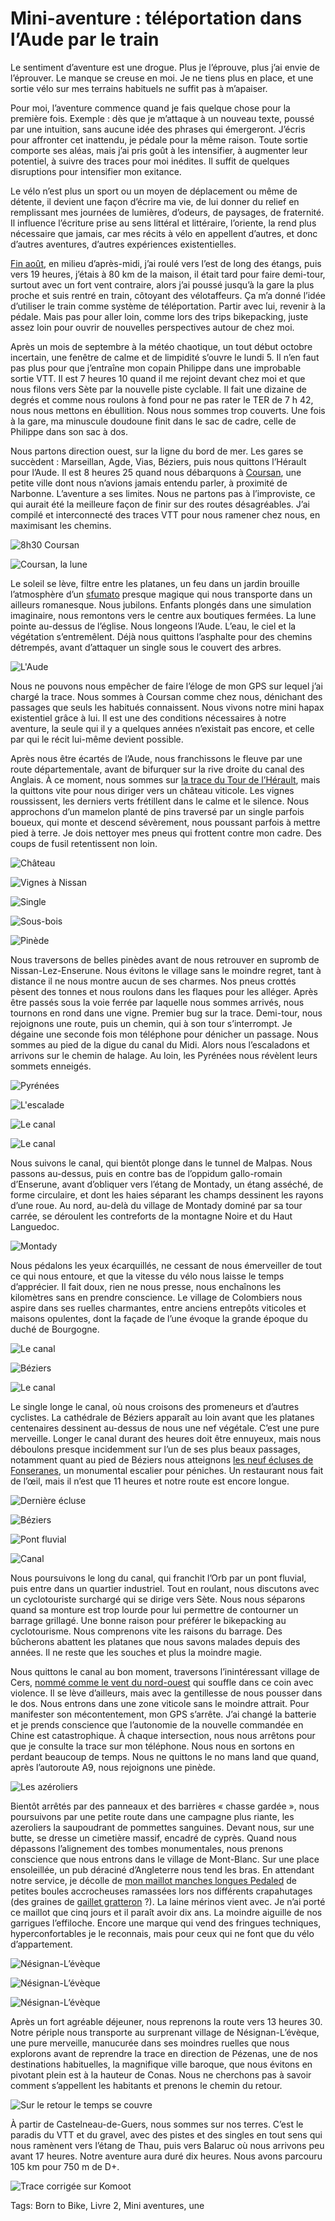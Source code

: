 # Mini-aventure : téléportation dans l’Aude par le train

Le sentiment d’aventure est une drogue. Plus je l’éprouve, plus j’ai envie de l’éprouver. Le manque se creuse en moi. Je ne tiens plus en place, et une sortie vélo sur mes terrains habituels ne suffit pas à m’apaiser.<span id="more-55422"></span>

Pour moi, l’aventure commence quand je fais quelque chose pour la première fois. Exemple : dès que je m’attaque à un nouveau texte, poussé par une intuition, sans aucune idée des phrases qui émergeront. J’écris pour affronter cet inattendu, je pédale pour la même raison. Toute sortie comporte ses aléas, mais j’ai pris goût à les intensifier, à augmenter leur potentiel, à suivre des traces pour moi inédites. Il suffit de quelques disruptions pour intensifier mon exitance.

Le vélo n’est plus un sport ou un moyen de déplacement ou même de détente, il devient une façon d’écrire ma vie, de lui donner du relief en remplissant mes journées de lumières, d’odeurs, de paysages, de fraternité. Il influence l’écriture prise au sens littéral et littéraire, l’oriente, la rend plus nécessaire que jamais, car mes récits à vélo en appellent d’autres, et donc d’autres aventures, d’autres expériences existentielles.

[Fin août](https://www.strava.com/activities/3971747412), en milieu d’après-midi, j’ai roulé vers l’est de long des étangs, puis vers 19 heures, j’étais à 80 km de la maison, il était tard pour faire demi-tour, surtout avec un fort vent contraire, alors j’ai poussé jusqu’à la gare la plus proche et suis rentré en train, côtoyant des vélotaffeurs. Ça m’a donné l’idée d’utiliser le train comme système de téléportation. Partir avec lui, revenir à la pédale. Mais pas pour aller loin, comme lors des trips bikepacking, juste assez loin pour ouvrir de nouvelles perspectives autour de chez moi.

Après un mois de septembre à la météo chaotique, un tout début octobre incertain, une fenêtre de calme et de limpidité s’ouvre le lundi 5. Il n’en faut pas plus pour que j’entraîne mon copain Philippe dans une improbable sortie VTT. Il est 7 heures 10 quand il me rejoint devant chez moi et que nous filons vers Sète par la nouvelle piste cyclable. Il fait une dizaine de degrés et comme nous roulons à fond pour ne pas rater le TER de 7 h 42, nous nous mettons en ébullition. Nous nous sommes trop couverts. Une fois à la gare, ma minuscule doudoune finit dans le sac de cadre, celle de Philippe dans son sac à dos.

Nous partons direction ouest, sur la ligne du bord de mer. Les gares se succèdent : Marseillan, Agde, Vias, Béziers, puis nous quittons l’Hérault pour l’Aude. Il est 8 heures 25 quand nous débarquons à [Coursan](https://fr.wikipedia.org/wiki/Coursan), une petite ville dont nous n’avions jamais entendu parler, à proximité de Narbonne. L’aventure a ses limites. Nous ne partons pas à l’improviste, ce qui aurait été la meilleure façon de finir sur des routes désagréables. J’ai compilé et interconnecté des traces VTT pour nous ramener chez nous, en maximisant les chemins.

![8h30 Coursan](https://tcrouzet.com/images_tc/2020/10/IMG_3978.jpeg)

![Coursan, la lune](https://tcrouzet.com/images_tc/2020/10/IMG_3983.jpeg)

Le soleil se lève, filtre entre les platanes, un feu dans un jardin brouille l’atmosphère d’un [sfumato](https://fr.wikipedia.org/wiki/Sfumato#:~:text=Le%20sfumato%20est%20une%20technique,une%20texture%20lisse%20et%20transparente.) presque magique qui nous transporte dans un ailleurs romanesque. Nous jubilons. Enfants plongés dans une simulation imaginaire, nous remontons vers le centre aux boutiques fermées. La lune pointe au-dessus de l’église. Nous longeons l’Aude. L’eau, le ciel et la végétation s’entremêlent. Déjà nous quittons l’asphalte pour des chemins détrempés, avant d’attaquer un single sous le couvert des arbres.

![L'Aude](https://tcrouzet.com/images_tc/2020/10/IMG_3987.jpeg)

Nous ne pouvons nous empêcher de faire l’éloge de mon GPS sur lequel j’ai chargé la trace. Nous sommes à Coursan comme chez nous, dénichant des passages que seuls les habitués connaissent. Nous vivons notre mini hapax existentiel grâce à lui. Il est une des conditions nécessaires à notre aventure, la seule qui il y a quelques années n’existait pas encore, et celle par qui le récit lui-même devient possible.

Après nous être écartés de l’Aude, nous franchissons le fleuve par une route départementale, avant de bifurquer sur la rive droite du canal des Anglais. À ce moment, nous sommes sur [la trace du Tour de l’Hérault](https://tcrouzet.com/gth/), mais la quittons vite pour nous diriger vers un château viticole. Les vignes roussissent, les derniers verts frétillent dans le calme et le silence. Nous approchons d’un mamelon planté de pins traversé par un single parfois boueux, qui monte et descend sévèrement, nous poussant parfois à mettre pied à terre. Je dois nettoyer mes pneus qui frottent contre mon cadre. Des coups de fusil retentissent non loin.

![Château](https://tcrouzet.com/images_tc/2020/10/IMG_3992.jpeg)

![Vignes à Nissan](https://tcrouzet.com/images_tc/2020/10/IMG_4002.jpeg)

![Single](https://tcrouzet.com/images_tc/2020/10/IMG_4004.jpeg)

![Sous-bois](https://tcrouzet.com/images_tc/2020/10/IMG_4006.jpeg)

![Pinède](https://tcrouzet.com/images_tc/2020/10/IMG_4009.jpeg)

Nous traversons de belles pinèdes avant de nous retrouver en supromb de Nissan-Lez-Enserune. Nous évitons le village sans le moindre regret, tant à distance il ne nous montre aucun de ses charmes. Nos pneus crottés pèsent des tonnes et nous roulons dans les flaques pour les alléger. Après être passés sous la voie ferrée par laquelle nous sommes arrivés, nous tournons en rond dans une vigne. Premier bug sur la trace. Demi-tour, nous rejoignons une route, puis un chemin, qui à son tour s’interrompt. Je dégaine une seconde fois mon téléphone pour dénicher un passage. Nous sommes au pied de la digue du canal du Midi. Alors nous l’escaladons et arrivons sur le chemin de halage. Au loin, les Pyrénées nous révèlent leurs sommets enneigés.

![Pyrénées](https://tcrouzet.com/images_tc/2020/10/IMG_4014.jpeg)

![L'escalade](https://tcrouzet.com/images_tc/2020/10/IMG_4017.jpeg)

![Le canal](https://tcrouzet.com/images_tc/2020/10/IMG_4023.jpeg)

![Le canal](https://tcrouzet.com/images_tc/2020/10/IMG_4025.jpeg)

Nous suivons le canal, qui bientôt plonge dans le tunnel de Malpas. Nous passons au-dessus, puis en contre bas de l’oppidum gallo-romain d’Enserune, avant d’obliquer vers l’étang de Montady, un étang asséché, de forme circulaire, et dont les haies séparant les champs dessinent les rayons d’une roue. Au nord, au-delà du village de Montady dominé par sa tour carrée, se déroulent les contreforts de la montagne Noire et du Haut Languedoc.

![Montady](https://tcrouzet.com/images_tc/2020/10/IMG_4031.jpeg)

Nous pédalons les yeux écarquillés, ne cessant de nous émerveiller de tout ce qui nous entoure, et que la vitesse du vélo nous laisse le temps d’apprécier. Il fait doux, rien ne nous presse, nous enchaînons les kilomètres sans en prendre conscience. Le village de Colombiers nous aspire dans ses ruelles charmantes, entre anciens entrepôts viticoles et maisons opulentes, dont la façade de l’une évoque la grande époque du duché de Bourgogne.

![Le canal](https://tcrouzet.com/images_tc/2020/10/IMG_4040.jpeg)

![Béziers](https://tcrouzet.com/images_tc/2020/10/IMG_4047.jpeg)

![Le canal](https://tcrouzet.com/images_tc/2020/10/IMG_4044.jpeg)

Le single longe le canal, où nous croisons des promeneurs et d’autres cyclistes. La cathédrale de Béziers apparaît au loin avant que les platanes centenaires dessinent au-dessus de nous une nef végétale. C’est une pure merveille. Longer le canal durant des heures doit être ennuyeux, mais nous déboulons presque incidemment sur l’un de ses plus beaux passages, notamment quant au pied de Béziers nous atteignons [les neuf écluses de Fonseranes](https://fr.wikipedia.org/wiki/%C3%89cluses_de_Fonseranes), un monumental escalier pour péniches. Un restaurant nous fait de l’œil, mais il n’est que 11 heures et notre route est encore longue.

![Dernière écluse](https://tcrouzet.com/images_tc/2020/10/IMG_4053.jpeg)

![Béziers](https://tcrouzet.com/images_tc/2020/10/IMG_4064.jpeg)

![Pont fluvial](https://tcrouzet.com/images_tc/2020/10/IMG_4075.jpeg)

![Canal](https://tcrouzet.com/images_tc/2020/10/IMG_4083.jpeg)

Nous poursuivons le long du canal, qui franchit l’Orb par un pont fluvial, puis entre dans un quartier industriel. Tout en roulant, nous discutons avec un cyclotouriste surchargé qui se dirige vers Sète. Nous nous séparons quand sa monture est trop lourde pour lui permettre de contourner un barrage grillagé. Une bonne raison pour préférer le bikepacking au cyclotourisme. Nous comprenons vite les raisons du barrage. Des bûcherons abattent les platanes que nous savons malades depuis des années. Il ne reste que les souches et plus la moindre magie.

Nous quittons le canal au bon moment, traversons l’inintéressant village de Cers, [nommé comme le vent du nord-ouest](https://fr.wikipedia.org/wiki/Cers_(vent)) qui souffle dans ce coin avec violence. Il se lève d’ailleurs, mais avec la gentillesse de nous pousser dans le dos. Nous entrons dans une zone viticole sans le moindre attrait. Pour manifester son mécontentement, mon GPS s’arrête. J’ai changé la batterie et je prends conscience que l’autonomie de la nouvelle commandée en Chine est catastrophique. À chaque intersection, nous nous arrêtons pour que je consulte la trace sur mon téléphone. Nous nous en sortons en perdant beaucoup de temps. Nous ne quittons le no mans land que quand, après l’autoroute A9, nous rejoignons une pinède.

![Les azéroliers](https://tcrouzet.com/images_tc/2020/10/IMG_4102.jpeg)

Bientôt arrêtés par des panneaux et des barrières « chasse gardée », nous poursuivons par une petite route dans une campagne plus riante, les azeroliers la saupoudrant de pommettes sanguines. Devant nous, sur une butte, se dresse un cimetière massif, encadré de cyprès. Quand nous dépassons l’alignement des tombes monumentales, nous prenons conscience que nous entrons dans le village de Mont-Blanc. Sur une place ensoleillée, un pub déraciné d’Angleterre nous tend les bras. En attendant notre service, je décolle de [mon maillot manches longues Pedaled](https://pedaled.com/fr_fr/homme-maillot-de-velo-merinos-manches-longues-bordeaux-essential) de petites boules accrocheuses ramassées lors nos différents crapahutages (des graines de [gaillet gratteron](https://fr.wikipedia.org/wiki/Gaillet_gratteron) ?). La laine mérinos vient avec. Je n’ai porté ce maillot que cinq jours et il paraît avoir dix ans. La moindre aiguille de nos garrigues l’effiloche. Encore une marque qui vend des fringues techniques, hyperconfortables je le reconnais, mais pour ceux qui ne font que du vélo d’appartement.

![Nésignan-L’évèque](https://tcrouzet.com/images_tc/2020/10/IMG_4107.jpeg)

![Nésignan-L’évèque](https://tcrouzet.com/images_tc/2020/10/IMG_4113.jpeg)

![Nésignan-L’évèque](https://tcrouzet.com/images_tc/2020/10/IMG_4116.jpeg)

Après un fort agréable déjeuner, nous reprenons la route vers 13 heures 30. Notre périple nous transporte au surprenant village de Nésignan-L’évèque, une pure merveille, manucurée dans ses moindres ruelles que nous explorons avant de reprendre la trace en direction de Pézenas, une de nos destinations habituelles, la magnifique ville baroque, que nous évitons en pivotant plein est à la hauteur de Conas. Nous ne cherchons pas à savoir comment s’appellent les habitants et prenons le chemin du retour.

![Sur le retour le temps se couvre](https://tcrouzet.com/images_tc/2020/10/IMG_4127.jpeg)

À partir de Castelneau-de-Guers, nous sommes sur nos terres. C’est le paradis du VTT et du gravel, avec des pistes et des singles en tout sens qui nous ramènent vers l’étang de Thau, puis vers Balaruc où nous arrivons peu avant 17 heures. Notre aventure aura duré dix heures. Nous avons parcouru 105 km pour 750 m de D+.

![Trace corrigée sur Komoot](https://tcrouzet.com/images_tc/2020/10/coursan.png)



Tags: Born to Bike, Livre 2, Mini aventures, une